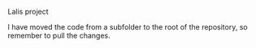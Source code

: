 Lalis project

I  have moved the code from a subfolder to the root of the repository, so remember to pull the changes.
